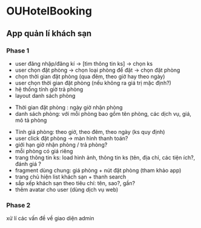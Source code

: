 # OUHotelBooking
## App quản lí khách sạn 
### Phase 1
- user đăng nhập/đăng kí -> [tìm thông tin ks] -> chọn ks
- user chọn đặt phòng -> chọn loại phòng để đặt -> chọn đặt phòng
- chọn thời gian đặt phòng (qua đêm, theo giờ hay theo ngày)
- user chọn thời gian đặt phòng (nếu không ra giá trị mặc định?)
- hệ thống tính giờ trả phòng
- layout danh sách phòng
+ Thời gian đặt phòng : ngày giờ nhận phòng
+ danh sách phòng: với mỗi phòng bao gồm tên phòng, các dịch vụ, giá, mô tả phòng
- Tính giá phòng: theo giờ, theo đêm, theo ngày (ks quy định)
- user click đặt phòng -> màn hình thanh toán?
- giới hạn giờ nhận phòng / trả phòng?
- mỗi phòng có giá riêng
- trang thông tin ks: load hình ảnh, thông tin ks (tên, địa chỉ, các tiện ích?, đánh giá ?
- fragment dùng chung: giá phòng + nút đặt phòng (tham khảo app)
- trang chủ hiện list khách sạn + thanh search
- sắp xếp khách sạn theo tiêu chí: tên, sao?, gần?
- thêm avatar cho user (dùng dịch vụ web)
### Phase 2
xử lí các vấn đề về giao diện admin
